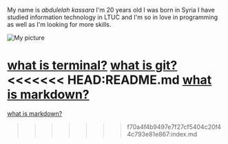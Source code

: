My name is *abdulelah kassara* I'm 20 years old I was born in Syria I have studied information technology in LTUC and I'm so in love in programming as well as I'm looking for more skills.

![My picture](https://lh3.googleusercontent.com/KHGjqVcq81TtAU69IlT6razzgf9sa2AHe2NN1yvYYAhXu5kgvKbKK3AJTX8QQqIWwB4oyT8ycApR50Ra4TUdtdtiBUWJDRdAHgy3cPtt3s_wmGJ7ciHeWJ7gh10ZJmtzIQ2ltPipm-wBlt-Nl2oABVaE1DBixthdPOGTi3EgLNbHCF8KAI-u9lddmbdP4Q9tyND6_ZXdjWP-ZUJkfCcnKyGTbukZ6IXfV7PbMsnNtOHd-iYeeaLRLAGOPBkl3krfIzF4ejIkWadrEnmzdXbDCJkBdw6AhYHRURNc2lY19nBAveT2qAqWrCBPIryffOjLlURfCYrj2IvQMAh84bNUuv79koludToFfFz5LGEvqrXbQJgLbQMQVXCGVDmcOpP1Fhn0A3tG9g2f3JNon50qseyifcF_Jg86Vo6aAgY3fPuMfl_Ws6OF1nOXkG8NSV6UaCMd_Lt2INGSrqiOuzMqrheBBAP-y2fKVVlCcmawvzzXPS1ctNm37mM9FnwF1R0ah1Q7Sw8NQLC2qVfrVnTjbRhMy02eSNtTbyG0Ka7r5lF-wK_t4kTUdh0sIQ5-BquimfqWhgf9o-mXLRYxl8geYclKWuYvRplMnqWLlQOAHRhps-nWxG-ulCMmE4huMmaw1lqQu9saDrrOtP4KSOCmgda3xnSDkOihIRmG1cqeC2pBZkL1Iwk5C77pPpii=s250-k-rw-no)

[what is terminal?](https://abdulelahxd.github.io/Learning-Journal/terminal)
[what is git?](https://abdulelahxd.github.io/Learning-Journal/git)
<<<<<<< HEAD:README.md
[what is markdown?](https://abdulelahxd.github.io/Learning-Journal/markdown)
=======
[what is markdown?](https://abdulelahxd.github.io/Learning-Journal/markdown)
>>>>>>> f70a4f4b9497e7f27cf5404c20f44c793e81e867:index.md
